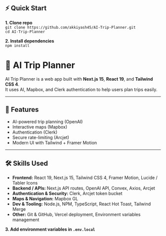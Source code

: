 ## ⚡ Quick Start

**1. Clone repo**  
`git clone https://github.com/akkiyash45/AI-Trip-Planner.git`  
`cd AI-Trip-Planner`

**2. Install dependencies**  
`npm install`


# 🧳 AI Trip Planner

AI Trip Planner is a web app built with **Next.js 15**, **React 19**, and **Tailwind CSS 4**.  
It uses AI, Mapbox, and Clerk authentication to help users plan trips easily.

---

## 🚀 Features
- AI-powered trip planning (OpenAI)
- Interactive maps (Mapbox)
- Authentication (Clerk)
- Secure rate-limiting (Arcjet)
- Modern UI with Tailwind + Framer Motion

---

## 🛠 Skills Used
- **Frontend:** React 19, Next.js 15, Tailwind CSS 4, Framer Motion, Lucide / Tabler Icons  
- **Backend / APIs:** Next.js API routes, OpenAI API, Convex, Axios, Arcjet  
- **Authentication & Security:** Clerk, Arcjet token bucket  
- **Maps & Navigation:** Mapbox GL  
- **Dev & Tooling:** Node.js, NPM, TypeScript, React Hot Toast, Tailwind Merge  
- **Other:** Git & GitHub, Vercel deployment, Environment variables management





**3. Add environment variables in `.env.local`**  

